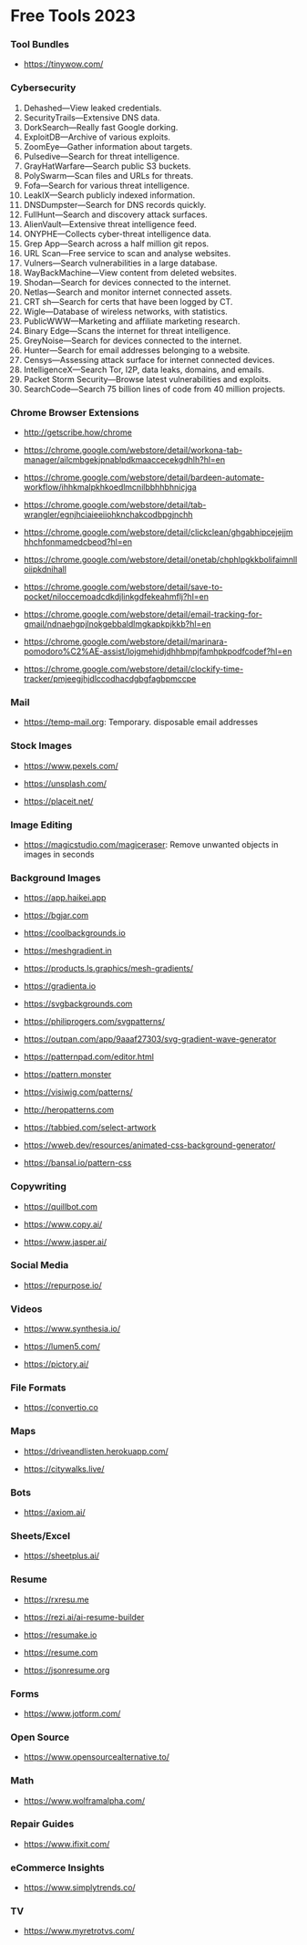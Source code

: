 # Free Tools 2023

### Tool Bundles

- https://tinywow.com/

### Cybersecurity

1. Dehashed—View leaked credentials.
2. SecurityTrails—Extensive DNS data.
3. DorkSearch—Really fast Google dorking.
4. ExploitDB—Archive of various exploits.
5. ZoomEye—Gather information about targets.
6. Pulsedive—Search for threat intelligence.
7. GrayHatWarfare—Search public S3 buckets.
8. PolySwarm—Scan files and URLs for threats.
9. Fofa—Search for various threat intelligence.
10. LeakIX—Search publicly indexed information.
11. DNSDumpster—Search for DNS records quickly.
12. FullHunt—Search and discovery attack surfaces.
13. AlienVault—Extensive threat intelligence feed.
14. ONYPHE—Collects cyber-threat intelligence data.
15. Grep App—Search across a half million git repos.
16. URL Scan—Free service to scan and analyse websites.
17. Vulners—Search vulnerabilities in a large database.
18. WayBackMachine—View content from deleted websites.
19. Shodan—Search for devices connected to the internet.
20. Netlas—Search and monitor internet connected assets.
21. CRT sh—Search for certs that have been logged by CT.
22. Wigle—Database of wireless networks, with statistics.
23. PublicWWW—Marketing and affiliate marketing research.
24. Binary Edge—Scans the internet for threat intelligence.
25. GreyNoise—Search for devices connected to the internet.
26. Hunter—Search for email addresses belonging to a website.
27. Censys—Assessing attack surface for internet connected devices.
28. IntelligenceX—Search Tor, I2P, data leaks, domains, and emails.
29. Packet Storm Security—Browse latest vulnerabilities and exploits.
30. SearchCode—Search 75 billion lines of code from 40 million projects.

### Chrome Browser Extensions

- http://getscribe.how/chrome

- https://chrome.google.com/webstore/detail/workona-tab-manager/ailcmbgekjpnablpdkmaaccecekgdhlh?hl=en

- https://chrome.google.com/webstore/detail/bardeen-automate-workflow/ihhkmalpkhkoedlmcnilbbhhbhnicjga

- https://chrome.google.com/webstore/detail/tab-wrangler/egnjhciaieeiiohknchakcodbpgjnchh

- https://chrome.google.com/webstore/detail/clickclean/ghgabhipcejejjmhhchfonmamedcbeod?hl=en

- https://chrome.google.com/webstore/detail/onetab/chphlpgkkbolifaimnlloiipkdnihall

- https://chrome.google.com/webstore/detail/save-to-pocket/niloccemoadcdkdjlinkgdfekeahmflj?hl=en

- https://chrome.google.com/webstore/detail/email-tracking-for-gmail/ndnaehgpjlnokgebbaldlmgkapkpjkkb?hl=en

- https://chrome.google.com/webstore/detail/marinara-pomodoro%C2%AE-assist/lojgmehidjdhhbmpjfamhpkpodfcodef?hl=en

- https://chrome.google.com/webstore/detail/clockify-time-tracker/pmjeegjhjdlccodhacdgbgfagbpmccpe

### Mail

- https://temp-mail.org: Temporary. disposable email addresses

### Stock Images

- https://www.pexels.com/

- https://unsplash.com/

- https://placeit.net/

### Image Editing

- https://magicstudio.com/magiceraser: Remove unwanted objects in images in seconds

### Background Images

- https://app.haikei.app

- https://bgjar.com

- https://coolbackgrounds.io

- https://meshgradient.in

- https://products.ls.graphics/mesh-gradients/

- https://gradienta.io

- https://svgbackgrounds.com

- https://philiprogers.com/svgpatterns/

- https://outpan.com/app/9aaaf27303/svg-gradient-wave-generator

- https://patternpad.com/editor.html

- https://pattern.monster

- https://visiwig.com/patterns/

- http://heropatterns.com

- https://tabbied.com/select-artwork

- https://wweb.dev/resources/animated-css-background-generator/

- https://bansal.io/pattern-css

### Copywriting

- https://quillbot.com

- https://www.copy.ai/

- https://www.jasper.ai/

### Social Media

- https://repurpose.io/

### Videos

- https://www.synthesia.io/

- https://lumen5.com/

- https://pictory.ai/

### File Formats

- https://convertio.co

### Maps

- https://driveandlisten.herokuapp.com/

- https://citywalks.live/

### Bots

- https://axiom.ai/

### Sheets/Excel

- https://sheetplus.ai/

### Resume

- https://rxresu.me

- https://rezi.ai/ai-resume-builder

- https://resumake.io

- https://resume.com

- https://jsonresume.org

### Forms

- https://www.jotform.com/

### Open Source

- https://www.opensourcealternative.to/

### Math

- https://www.wolframalpha.com/

### Repair Guides

- https://www.ifixit.com/

### eCommerce Insights

- https://www.simplytrends.co/

### TV

- https://www.myretrotvs.com/
